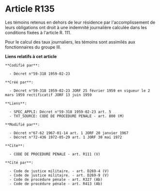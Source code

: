 # Article R135

Les témoins retenus en dehors de leur résidence par l'accomplissement de leurs obligations ont droit à une indemnité
journalière calculée dans les conditions fixées à l'article R. 111.

Pour le calcul des taux journaliers, les témoins sont assimilés aux fonctionnaires du groupe III.

**Liens relatifs à cet article**

	**Codifié par**:

	  - Décret n°59-318 1959-02-23

	**Créé par**:

	  - Décret n°59-318 1959-02-23 JORF 25 février 1959 en vigueur le 2 mars 1959 rectificatif JORF 13 juin 1959

	**Liens**:

	  - SPEC_APPLI: Décret n°59-318 1959-02-23 art. 5
	  - TXT_SOURCE: CODE DE PROCEDURE PENALE - art. 800 (M)

	**Modifié par**:

	  - Décret n°67-62 1967-01-14 art. 1 JORF 20 janvier 1967
	  - Décret n°72-436 1972-05-29 art. 1 JORF 30 mai 1972

	**Cite**:

	  - CODE DE PROCEDURE PENALE - art. R111 (V)

	**Cité par**:

	  - Code de justice militaire. - art. D269-4 (V)
	  - Code de justice militaire. - art. D269-9 (V)
	  - Code de procédure pénale - art. R327 (Ab)
	  - Code de procédure pénale - art. R413 (Ab)
